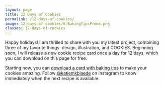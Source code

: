 ```yaml
---
layout: page
title: 12 Days of Cookies
permalink: /12-days-of-cookies/
image: 12-days-of-cookies/0-BakingTipsPromo.png
classes: 12-days-of-cookies
---
```


Happy holidays! I am thrilled to share with you my latest project, combining three of my favorite things: design, illustration, and COOKIES. Beginning soon, I will release a new cookie recipe card once a day for 12 days, which you can download on this page for free. <!-- (Do you have Christmas shopping to do? Are you just impatient? [Visit my store](/store) and purchase the recipe card pack now!) -->

Starting now, you can <a href="#">download a card with baking tips</a> to make your cookies amazing. Follow <a href="https://www.instagram.com/katiemkblaede" target="_blank">@katiemkblaede</a> on Instagram to know immediately when the next recipe is available.
